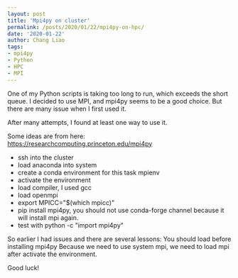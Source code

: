 ```yaml
---
layout: post
title: 'Mpi4py on cluster'
permalink: /posts/2020/01/22/mpi4py-on-hpc/
date: '2020-01-22'
author: Chang Liao
tags:
- mpi4py
- Python
- HPC
- MPI
---
```


One of my Python scripts is taking too long to run, which exceeds the short queue.
I decided to use MPI, and mpi4py seems to be a good choice.
But there are many issue when I first used it.

After many attempts, I found at least one way to use it.

Some ideas are from here: https://researchcomputing.princeton.edu/mpi4py

* ssh into the cluster
* load anaconda into system
* create a conda environment for this task mpienv
* activate the environment
* load compiler, I used gcc
* load openmpi
* export MPICC="$(which mpicc)"
* pip install mpi4py,  you should not use conda-forge channel because it will install mpi again.
* test with python -c "import mpi4py"

So earlier I had issues and there are several lessons:
You should load before installing mpi4py
Because we need to use system mpi, we need to load mpi after activate the environment.

Good luck!